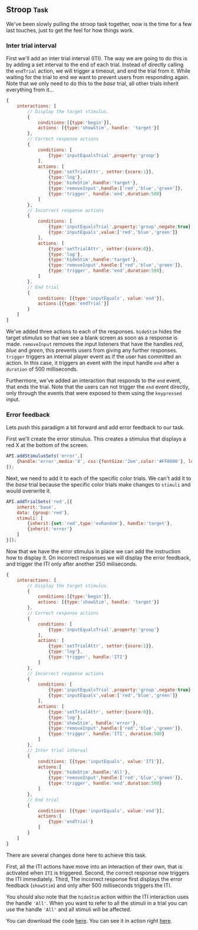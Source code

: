 ## Stroop <small>Task</small>
We've been slowly pulling the stroop task together, now is the time for a few last touches, just to get the feel for how things work.

### Inter trial interval
First we'll add an inter trial interval (ITI). The way we are going to do this is by adding a set interval to the end of each trial. Instead of directly calling the `endTrial` action, we will trigger a timeout, and end the trial from it. While waiting for the trial to end we want to prevent users from responding again. Note that we only need to do this to the *base* trial, all other trials inherit everything from it...


```js
{
	interactions: [
		// Display the target stimulus.
		{
			conditions:[{type:'begin'}],
			actions: [{type:'showStim', handle: 'target'}]
		},
		// Correct response actions
		{
			conditions: [
				{type:'inputEqualsTrial',property:'group'}
			],
			actions: [
				{type:'setTrialAttr', setter:{score:1}},
				{type:'log'},
				{type:'hideStim',handle:'target'},
				{type:'removeInput',handle:['red','blue','green']},
				{type:'trigger', handle:'end',duration:500}
			]
		},
		// Incorrect response actions
		{
			conditions: [
				{type:'inputEqualsTrial',property:'group',negate:true},
				{type:'inputEquals',value:['red','blue','green']}
			],
			actions: [
				{type:'setTrialAttr', setter:{score:0}},
				{type:'log'},
				{type:'hideStim',handle:'target'},
				{type:'removeInput',handle:['red','blue','green']},
				{type:'trigger', handle:'end',duration:500},
			]
		},
		// End trial
		{
			conditions: [{type:'inputEquals', value:'end'}],
			actions:[{type:'endTrial'}]
		}
	]
}
```


We've added three actions to each of the responses. `hideStim` hides the target stimulus so that we see a blank screen as soon as a response is made. `removeInput` removes the input listeners that have the handles *red*, *blue* and *green*, this prevents users from giving any further responses. `trigger` triggers an internal player event as if the user has committed an action. In this case, it triggers an event with the input handle `end` after a `duration` of 500 milliseconds.

Furthermore, we've added an interaction that responds to the `end` event, that ends the trial. Note that the users can not trigger the `end` event directly, only through the events that were exposed to them using the `keypressed` input.

### Error feedback
Lets push this paradigm a bit forward and add error feedback to our task.

First we'll create the error stimulus. This creates a stimulus that displays a red X at the bottom of the screen.

```js
API.addStimulusSets('error',[
	{handle:'error',media:'X', css:{fontSize:'2em',color:'#FF0000'}, location:{top:70}}
]);
```

Next, we need to add it to each of the specific color trials. We can't add it to the *base* trial because the specific color trials make changes to `stimuli` and would overwrite it.

```js
API.addTrialSets('red',[{
	inherit:'base',
	data: {group:'red'},
	stimuli: [
		{inherit:{set:'red',type:'exRandom'}, handle:'target'},
		{inherit:'error'}
	]
}]);
```
Now that we have the error stimulus in place we can add the instruction how to display it. On incorrect responses we will display the error feedback, and trigger the ITI only after another 250 miliseconds.

```js
{
	interactions: [
		// Display the target stimulus.
		{
			conditions:[{type:'begin'}],
			actions: [{type:'showStim', handle: 'target'}]
		},
		// Correct response actions
		{
			conditions: [
				{type:'inputEqualsTrial',property:'group'}
			],
			actions: [
				{type:'setTrialAttr', setter:{score:1}},
				{type:'log'},
				{type:'trigger', handle:'ITI'}
			]
		},
		// Incorrect response actions
		{
			conditions: [
				{type:'inputEqualsTrial',property:'group',negate:true},
				{type:'inputEquals',value:['red','blue','green']}
			],
			actions: [
				{type:'setTrialAttr', setter:{score:0}},
				{type:'log'},
				{type:'showStim', handle:'error'},
				{type:'removeInput',handle:['red','blue','green']},
				{type:'trigger', handle:'ITI', duration:500}
			]
		},
		// Inter trial interval
		{
			conditions: [{type:'inputEquals', value:'ITI'}],
			actions:[
				{type:'hideStim',handle:'All'},
				{type:'removeInput',handle:['red','blue','green']},
				{type:'trigger', handle:'end',duration:500}
			]
		},
		// End trial
		{
			conditions: [{type:'inputEquals', value:'end'}],
			actions:[
				{type:'endTrial'}
			]
		}
	]
}
```

There are several changes done here to achieve this task.

First, all the ITI actions have move into an interaction of their own, that is activated when `ITI` is triggered.
Second, the correct response now triggers the ITI immediately.
Third, The incorrect response first displays the error feedback (`showStim`) and only after 500 milliseconds triggers the ITI.

You should also note that the `hideStim` action within the ITI interaction uses the handle `'All'`. When you want to refer to all the stimuli in a trial you can use the handle `'All'` and all stimuli will be affected.

You can download the code [here](../../resources/tutorials/js/stroop-task.js). You can see it in action right [here](#{player}../resources/tutorials/js/stroop-task.js).